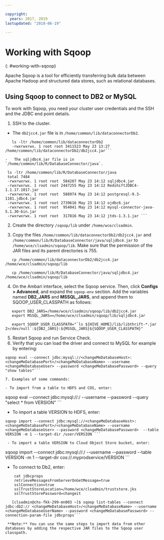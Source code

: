 ```yaml
---

copyright:
  years: 2017, 2019
lastupdated: "2018-06-19"

---
```


# Working with Sqoop
{: #working-with-sqoop}

Apache Sqoop is a tool for efficiently transferring bulk data between Apache Hadoop and structured data stores, such as relational databases.

## Using Sqoop to connect to DB2 or MySQL

To work with Sqoop, you need your cluster user credentials and the SSH  and the JDBC end point details.

1. SSH to the cluster.
  - The `db2jcc4.jar` file is in  `/home/common/lib/dataconnectorDb2`.

   ```
      ls -ltr /home/common/lib/dataconnectorDb2
      -rwxrwxrwx. 1 root root 3411523 May 23 13:27 /home/common/lib/dataconnectorDb2/db2jcc4.jar```

  -   The sqljdbc4.jar file is in `/home/common/lib/R/DatabaseConnector/java`.

  ```
     ls -ltr /home/common/lib/R/DatabaseConnector/java
     total 7484
     -rwxrwxrwx. 1 root root  584207 May 23 14:12 sqljdbc4.jar
     -rwxrwxrwx. 1 root root 2447255 May 23 14:12 RedshiftJDBC4-1.1.17.1017.jar
     -rwxrwxrwx. 1 root root  588974 May 23 14:12 postgresql-9.3-1101.jdbc4.jar
     -rwxrwxrwx. 1 root root 2739616 May 23 14:12 ojdbc6.jar
     -rwxrwxrwx. 1 root root  954041 May 23 14:12 mysql-connector-java-5.1.30-bin.jar
     -rwxrwxrwx. 1 root root  317816 May 23 14:12 jtds-1.3.1.jar ```

2. Create the directory `/sqoop/lib` under `/home/wce/clsadmin`.

3. Copy the files `/home/common/lib/dataconnectorDb2/db2jcc4.jar` and `/home/common/lib/R/DatabaseConnector/java/sqljdbc4.jar` to `/home/wce/clsadmin/sqoop/lib`. Make sure that the permission of the JAR files and its parent directories is 755.

 ```
    cp /home/common/lib/dataconnectorDb2/db2jcc4.jar /home/wce/clsadmin/sqoop/lib

    cp /home/common/lib/R/DatabaseConnector/java/sqljdbc4.jar /home/wce/clsadmin/sqoop/lib
```
4. On the Ambari interface, select the Sqoop service. Then, click **Configs > Advanced**, and expand the `sqoop-env` section. Add the  variables named **DB2_JARS** and **MSSQL_JARS**, and append them to SQOOP_USER_CLASSPATH as follows:
 ```
    export DB2_JARS=/home/wce/clsadmin/sqoop/lib/db2jcc4.jar
    export MSSQL_JARS==/home/wce/clsadmin/sqoop/lib/sqljdbc4.jar

    export SQOOP_USER_CLASSPATH="`ls ${HIVE_HOME}/lib/libthrift-*.jar 2>/dev/null`:${DB2_JARS}:${MSSQL_JARS}${SQOOP_USER_CLASSPATH}"
```
5. Restart Sqoop and run Service Check.
6. Verify that you can load the driver and connect to MySQL for example by entering:

 ```
sqoop eval --connect jdbc:mysql://<changeMeDatabaseHost>:<changeMeDatabasePort>/<changeMeDatabaseName> --username <changeMeDatabaseUser> --password <changeMeDatabasePassword> --query "show tables"```   

7. Examples of some commands:

 - To import from a table to HDFS and COS, enter:
```
sqoop eval --connect jdbc:mysql://<changeMeDatabaseHost>:<changeMeDatabasePort>/<changeMeDatabaseName> --username <changeMeDatabaseUser> --password <changeMeDatabasePassword> --query "select * from VERSION" ```

 - To import a table VERSION to HDFS, enter:
```
sqoop import --connect jdbc:mysql://<changeMeDatabaseHost>:<changeMeDatabasePort>/<changeMeDatabaseName> --username <changeMeDatabaseUser> --password <changeMeDatabasePassword>  --table VERSION -m 1 --target-dir /user/VERSION ```

 - To import a table VERSION to Cloud Object Store bucket, enter:
 ```
 sqoop import --connect jdbc:mysql://<changeMeDatabaseHost>:<changeMeDatabasePort>/<changeMeDatabaseName> --username <changeMeDatabaseUser> --password <changeMeDatabasePassword>  --table VERSION -m 1 --target-dir cos://<changeMeCOSbucket>.myprodservice/VERSION ```

  - To connect to Db2, enter:
 ```
     cat jdbcprops
     retrieveMessagesFromServerOnGetMessage=true
     sslConnection=true
     sslTrustStoreLocation=/home/wce/clsadmin/truststore.jks
     sslTrustStorePassword=changeit

    [clsadmin@chs-fkk-299-mn003 ~]$ sqoop list-tables --connect jdbc:db2:// <changeMeDatabaseHost>/<changeMeDatabaseName> --username <changeMeDatabaseUserName> --password <changeMeDatabasePassword> --connection-param-file jdbcprops```

  **Note:** You can use the same steps to import data from other databases by adding the respective JAR files to the Sqoop user classpath.  

